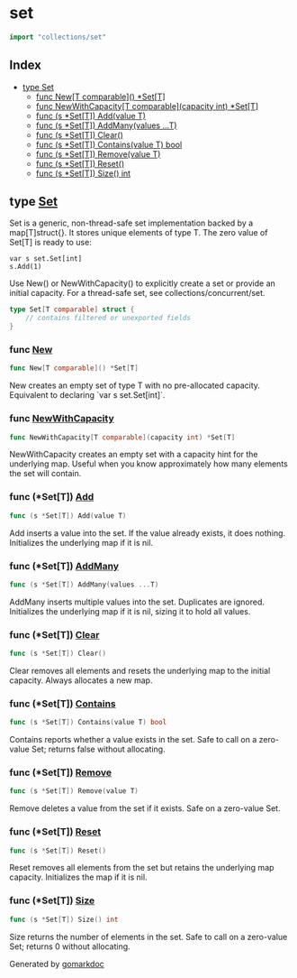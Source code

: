 <!-- Code generated by gomarkdoc. DO NOT EDIT -->

# set

```go
import "collections/set"
```

## Index

- [type Set](<#Set>)
    - [func New\[T comparable\]\(\) \*Set\[T\]](<#New>)
    - [func NewWithCapacity\[T comparable\]\(capacity int\) \*Set\[T\]](<#NewWithCapacity>)
    - [func \(s \*Set\[T\]\) Add\(value T\)](<#Set[T].Add>)
    - [func \(s \*Set\[T\]\) AddMany\(values ...T\)](<#Set[T].AddMany>)
    - [func \(s \*Set\[T\]\) Clear\(\)](<#Set[T].Clear>)
    - [func \(s \*Set\[T\]\) Contains\(value T\) bool](<#Set[T].Contains>)
    - [func \(s \*Set\[T\]\) Remove\(value T\)](<#Set[T].Remove>)
    - [func \(s \*Set\[T\]\) Reset\(\)](<#Set[T].Reset>)
    - [func \(s \*Set\[T\]\) Size\(\) int](<#Set[T].Size>)


<a name="Set"></a>
## type [Set](<https://github.com/khavishbhundoo/collections/blob/main/set/set.go#L11-L14>)

Set is a generic, non\-thread\-safe set implementation backed by a map\[T\]struct\{\}. It stores unique elements of type T. The zero value of Set\[T\] is ready to use:

```
var s set.Set[int]
s.Add(1)
```

Use New\(\) or NewWithCapacity\(\) to explicitly create a set or provide an initial capacity. For a thread\-safe set, see collections/concurrent/set.

```go
type Set[T comparable] struct {
    // contains filtered or unexported fields
}
```

<a name="New"></a>
### func [New](<https://github.com/khavishbhundoo/collections/blob/main/set/set.go#L18>)

```go
func New[T comparable]() *Set[T]
```

New creates an empty set of type T with no pre\-allocated capacity. Equivalent to declaring \`var s set.Set\[int\]\`.

<a name="NewWithCapacity"></a>
### func [NewWithCapacity](<https://github.com/khavishbhundoo/collections/blob/main/set/set.go#L27>)

```go
func NewWithCapacity[T comparable](capacity int) *Set[T]
```

NewWithCapacity creates an empty set with a capacity hint for the underlying map. Useful when you know approximately how many elements the set will contain.

<a name="Set[T].Add"></a>
### func \(\*Set\[T\]\) [Add](<https://github.com/khavishbhundoo/collections/blob/main/set/set.go#L36>)

```go
func (s *Set[T]) Add(value T)
```

Add inserts a value into the set. If the value already exists, it does nothing. Initializes the underlying map if it is nil.

<a name="Set[T].AddMany"></a>
### func \(\*Set\[T\]\) [AddMany](<https://github.com/khavishbhundoo/collections/blob/main/set/set.go#L45>)

```go
func (s *Set[T]) AddMany(values ...T)
```

AddMany inserts multiple values into the set. Duplicates are ignored. Initializes the underlying map if it is nil, sizing it to hold all values.

<a name="Set[T].Clear"></a>
### func \(\*Set\[T\]\) [Clear](<https://github.com/khavishbhundoo/collections/blob/main/set/set.go#L93>)

```go
func (s *Set[T]) Clear()
```

Clear removes all elements and resets the underlying map to the initial capacity. Always allocates a new map.

<a name="Set[T].Contains"></a>
### func \(\*Set\[T\]\) [Contains](<https://github.com/khavishbhundoo/collections/blob/main/set/set.go#L64>)

```go
func (s *Set[T]) Contains(value T) bool
```

Contains reports whether a value exists in the set. Safe to call on a zero\-value Set; returns false without allocating.

<a name="Set[T].Remove"></a>
### func \(\*Set\[T\]\) [Remove](<https://github.com/khavishbhundoo/collections/blob/main/set/set.go#L55>)

```go
func (s *Set[T]) Remove(value T)
```

Remove deletes a value from the set if it exists. Safe on a zero\-value Set.

<a name="Set[T].Reset"></a>
### func \(\*Set\[T\]\) [Reset](<https://github.com/khavishbhundoo/collections/blob/main/set/set.go#L83>)

```go
func (s *Set[T]) Reset()
```

Reset removes all elements from the set but retains the underlying map capacity. Initializes the map if it is nil.

<a name="Set[T].Size"></a>
### func \(\*Set\[T\]\) [Size](<https://github.com/khavishbhundoo/collections/blob/main/set/set.go#L74>)

```go
func (s *Set[T]) Size() int
```

Size returns the number of elements in the set. Safe to call on a zero\-value Set; returns 0 without allocating.

Generated by [gomarkdoc](<https://github.com/princjef/gomarkdoc>)